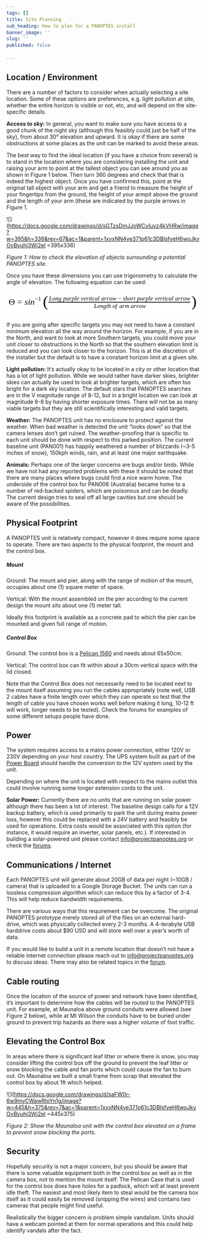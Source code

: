 ```yaml
---
tags: []
title: Site Planning
sub_heading: How to plan for a PANOPTES install
banner_image: ''
slug: ''
published: false

---
```

## Location / Environment

There are a number of factors to consider when actually selecting a site location. Some of these options are preferences, e.g. light pollution at site, whether the entire horizon is visible or not, etc, and will depend on the site-specific details.

**Access to sky:** In general, you want to make sure you have access to a good chunk of the night sky (although this feasibly could just be half of the sky), from about 30° elevation and upward. It is okay if there are some obstructions at some places as the unit can be marked to avoid these areas.

The best way to find the ideal location (if you have a choice from several) is to stand in the location where you are considering installing the unit and raising your arm to point at the tallest object you can see around you as shown in Figure 1 below. Then turn 360 degrees and check that that is indeed the highest object. Once you have confirmed this, point at the original tall object with your arm and get a friend to measure the height of your fingertips from the ground, the height of your armpit above the ground and the length of your arm (these are indicated by the purple arrows in Figure 1.

![](https://docs.google.com/drawings/d/sGTzsDmJJoWCyIuyz4kVHRw/image?w=395&h=336&rev=67&ac=1&parent=1xyxNN4ve371p61c3DBlsfyeH6woJkyOvByuhj3Wj2eI =395x336)

_Figure 1: How to check the elevation of objects surrounding a potential PANOPTES site._

Once you have these dimensions you can use trigonometry to calculate the angle of elevation. The following equation can be used:

![](/uploads/2019/08/22/elevation.png)

If you are going after specific targets you may not need to have a constant minimum elevation all the way around the horizon. For example, if you are in the North, and want to look at more Southern targets, you could move your unit closer to obstructions in the North so that the southern elevation limit is reduced and you can look closer to the horizon. This is at the discretion of the installer but the default is to have a constant horizon limit at a given site.

**Light pollution:** It’s actually okay to be located in a city or other location that has a lot of light pollution. While we would rather have darker skies, brighter skies can actually be used to look at brighter targets, which are often too bright for a dark sky location. The default stars that PANOPTES searches are in the V magnitude range of 8-12, but in a bright location we can look at magnitude 6-8 by having shorter exposure times. There will not be as many viable targets but they are still scientifically interesting and valid targets.

**Weather:** The PANOPTES unit has no enclosure to protect against the weather. When bad weather is detected the unit “looks down” so that the camera lenses don’t get ruined. The weather-proofing that is specific to each unit should be done with respect to this parked position. The current baseline unit (PAN001) has happily weathered a number of blizzards (\~3-5 inches of snow), 150kph winds, rain, and at least one major earthquake.

**Animals:** Perhaps one of the larger concerns are bugs and/or birds. While we have not had any reported problems with these it should be noted that there are many places where bugs could find a nice warm home. The underside of the control box for PAN008 (Australia) became home to a number of red-backed spiders, which are poisonous and can be deadly. The current design tries to seal off all large cavities but one should be aware of the possibilities.

## Physical Footprint

A PANOPTES unit is relatively compact, however it does require some space to operate. There are two aspects to the physical footprint, the mount and the control box.

##### Mount

Ground: The mount and pier, along with the range of motion of the mount, occupies about one (1) square meter of space.

Vertical: With the mount assembled on the pier according to the current design the mount sits about one (1) meter tall.

Ideally this footprint is available as a concrete pad to which the pier can be mounted and given full range of motion.

##### Control Box

Ground: The control box is a [Pelican 1560](https://www.pelican.com/us/en/product/cases/protector/1560) and needs about 65x50cm.

Vertical: The control box can fit within about a 30cm vertical space with the lid closed.

Note that the Control Box does not necessarily need to be located next to the mount itself assuming you run the cables appropriately (note well, USB 2 cables have a finite length over which they can operate so test that the length of cable you have chosen works well before making it long, 10-12 ft will work, longer needs to be tested). Check the forums for examples of some different setups people have done.

## Power

The system requires access to a mains power connection, either 120V or 230V depending on your host country. The UPS system built as part of the [Power Board](https://docs.google.com/document/d/1A91cS6mInqHBecLHhUG1eggTJb13dPNvwCaTSvFpjB8/edit?usp=sharing) should handle the conversion to the 12V system used by the unit.

Depending on where the unit is located with respect to the mains outlet this could involve running some longer extension cords to the unit.

**Solar Power:** Currently there are no units that are running on solar power although there has been a lot of interest. The baseline design calls for a 12V backup battery, which is used primarily to park the unit during mains power loss, however this could be replaced with a 24V battery and feasibly be used for operations. Extra costs would be associated with this option (for instance, it would require an inverter, solar panels, etc.). If interested in building a solar-powered unit please contact [info@projectpanoptes.org](mailto:info@projectpanoptes.org) or check the [forums](https://forum.projectpanoptes.org).

## Communications / Internet

Each PANOPTES unit will generate about 20GB of data per night (\~10GB / camera) that is uploaded to a Google Storage Bucket. The units can run a lossless compression algorithm which can reduce this by a factor of 3-4. This will help reduce bandwidth requirements.

There are various ways that this requirement can be overcome. The original PANOPTES prototype merely stored all of the files on an external hard-drive, which was physically collected every 2-3 months. A 4-terabyte USB harddrive costs about $90 USD and will store well over a year’s worth of data.

If you would like to build a unit in a remote location that doesn’t not have a reliable internet connection please reach out to [info@projectpanoptes.org](mailto:info@projectpanoptes.org) to discuss ideas. There may also be related topics in the [forum](https://forum.projectpanoptes.org).

## Cable routing

Once the location of the source of power and network have been identified, it’s important to determine how the cables will be routed to the PANOPTES unit. For example, at Maunaloa above ground conduits were allowed (see Figure 2 below), while at Mt Wilson the conduits have to be buried under ground to prevent trip hazards as there was a higher volume of foot traffic.

## Elevating the Control Box

In areas where there is significant leaf litter or where there is snow, you may consider lifting the control box off the ground to prevent the leaf litter or snow blocking the cable and fan ports which could cause the fan to burn out. On Maunaloa we built a small frame from scrap that elevated the control box by about 1ft which helped.

![](https://docs.google.com/drawings/d/saFW0r-6w9myCWawRtoYn1g/image?w=445&h=375&rev=7&ac=1&parent=1xyxNN4ve371p61c3DBlsfyeH6woJkyOvByuhj3Wj2eI =445x375)

_Figure 2: Show the Maunaloa unit with the control box elevated on a frame to prevent snow blocking the ports._

## Security

Hopefully security is not a major concern, but you should be aware that there is some valuable equipment both in the control box as well as in the camera box, not to mention the mount itself. The Pelican Case that is used for the control box does have holes for a padlock, which will at least prevent idle theft. The easiest and most likely item to steal would be the camera box itself as it could easily be removed (snipping the wires) and contains two cameras that people might find useful.

Realistically the bigger concern is problem simple vandalism. Units should have a webcam pointed at them for normal operations and this could help identify vandals after the fact.